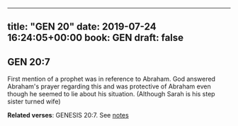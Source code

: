 
---
title: "GEN 20"
date: 2019-07-24 16:24:05+00:00
book: GEN
draft: false
---

## GEN 20:7

First mention of a prophet was in reference to Abraham. God answered Abraham's prayer regarding this and was protective of Abraham even though he seemed to lie about his situation. (Although Sarah is his step sister turned wife)

**Related verses**: GENESIS 20:7. See [notes](https://my.bible.com/notes/3215600456773133215)

